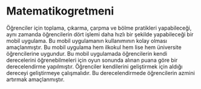 # Matematikogretmeni

Öğrenciler için toplama, çıkarma, çarpma ve bölme pratikleri yapabileceği, aynı zamanda öğrencilerin dört işlemi daha hızlı bir şekilde yapabileceği bir mobil uygulama. Bu mobil uygulamanın kullanımının kolay olması amaçlanmıştır. Bu mobil uygulama hem ilkokul hem lise hem üniversite öğrencilerine uygundur. 
Bu mobil uygulamada öğrencilerin kendi derecelerini öğrenebilmeleri için oyun sonunda alınan puana göre bir derecelendirme yapılmıştır. Öğrenciler kendilerini geliştirmek için aldığı dereceyi geliştirmeye çalışmalıdır. Bu derecelendirmede öğrencilerin azmini artırmak amaçlanmıştır.
